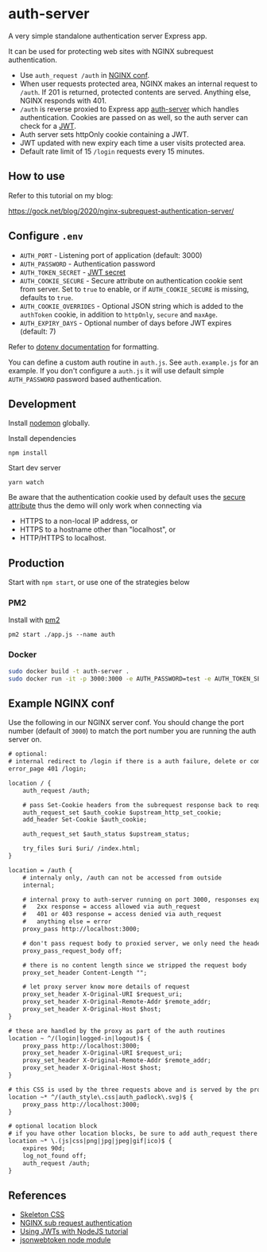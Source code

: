 # auth-server

A very simple standalone authentication server Express app.

It can be used for protecting web sites with NGINX subrequest authentication.

- Use `auth_request /auth` in [NGINX conf](https://docs.nginx.com/nginx/admin-guide/security-controls/configuring-subrequest-authentication/).
- When user requests protected area, NGINX makes an internal request to `/auth`. If 201 is returned, protected contents are served. Anything else, NGINX responds with 401.
- `/auth` is reverse proxied to Express app [auth-server](https://github.com/andygock/auth-server) which handles authentication. Cookies are passed on as well, so the auth server can check for a [JWT](https://jwt.io/).
- Auth server sets httpOnly cookie containing a JWT.
- JWT updated with new expiry each time a user visits protected area.
- Default rate limit of 15 `/login` requests every 15 minutes.

## How to use

Refer to this tutorial on my blog:

<https://gock.net/blog/2020/nginx-subrequest-authentication-server/>

## Configure `.env`

- `AUTH_PORT` -  Listening port of application (default: 3000)
- `AUTH_PASSWORD` - Authentication password
- `AUTH_TOKEN_SECRET` - [JWT secret](https://en.wikipedia.org/wiki/JSON_Web_Token#Structure)
- `AUTH_COOKIE_SECURE` - Secure attribute on authentication cookie sent from server. Set to `true` to enable, or if `AUTH_COOKIE_SECURE` is missing, defaults to `true`.
- `AUTH_COOKIE_OVERRIDES` - Optional JSON string which is added to the `authToken` cookie, in addition to `httpOnly`, `secure` and `maxAge`.
- `AUTH_EXPIRY_DAYS` - Optional number of days before JWT expires (default: 7)

Refer to [dotenv documentation](https://github.com/motdotla/dotenv#readme) for formatting.

You can define a custom auth routine in `auth.js`. See `auth.example.js` for an example. If you don't configure a `auth.js` it will use default simple `AUTH_PASSWORD` password based authentication.

## Development

Install [nodemon](https://nodemon.io/) globally.

Install dependencies

    npm install

Start dev server

    yarn watch

Be aware that the authentication cookie used by default uses the [secure attribute](https://en.wikipedia.org/wiki/Secure_cookie) thus the demo will only work when connecting via

- HTTPS to a non-local IP address, or
- HTTPS to a hostname other than "localhost", or
- HTTP/HTTPS to localhost.

## Production

Start with `npm start`, or use one of the strategies below

### PM2

Install with [pm2](https://pm2.keymetrics.io/)

    pm2 start ./app.js --name auth

### Docker

```sh
sudo docker build -t auth-server .
sudo docker run -it -p 3000:3000 -e AUTH_PASSWORD=test -e AUTH_TOKEN_SECRET=verysecret auth-server
```

## Example NGINX conf

Use the following in our NGINX server conf. You should change the port number (default of `3000`) to match the port number you are running the auth server on.

```txt
# optional:
# internal redirect to /login if there is a auth failure, delete or comment this out if you don't want this behaviour and just show a generic 401 error
error_page 401 /login;

location / {
    auth_request /auth;

    # pass Set-Cookie headers from the subrequest response back to requestor
    auth_request_set $auth_cookie $upstream_http_set_cookie;
    add_header Set-Cookie $auth_cookie;

    auth_request_set $auth_status $upstream_status;

    try_files $uri $uri/ /index.html;
}

location = /auth {
    # internaly only, /auth can not be accessed from outside
    internal;

    # internal proxy to auth-server running on port 3000, responses expected from proxy:
    #   2xx response = access allowed via auth_request
    #   401 or 403 response = access denied via auth_request
    #   anything else = error
    proxy_pass http://localhost:3000;

    # don't pass request body to proxied server, we only need the headers which are passed on by default
    proxy_pass_request_body off;

    # there is no content length since we stripped the request body
    proxy_set_header Content-Length "";

    # let proxy server know more details of request
    proxy_set_header X-Original-URI $request_uri;
    proxy_set_header X-Original-Remote-Addr $remote_addr;
    proxy_set_header X-Original-Host $host;
}

# these are handled by the proxy as part of the auth routines
location ~ ^/(login|logged-in|logout)$ {
    proxy_pass http://localhost:3000;
    proxy_set_header X-Original-URI $request_uri;
    proxy_set_header X-Original-Remote-Addr $remote_addr;
    proxy_set_header X-Original-Host $host;
}

# this CSS is used by the three requests above and is served by the proxy
location ~* ^/(auth_style\.css|auth_padlock\.svg)$ {
    proxy_pass http://localhost:3000;
}

# optional location block
# if you have other location blocks, be sure to add auth_request there too otherwise these requests won't get protected, for example
location ~* \.(js|css|png|jpg|jpeg|gif|ico)$ {
    expires 90d;
    log_not_found off;
    auth_request /auth;
}
```

## References

- [Skeleton CSS](https://github.com/dhg/Skeleton)
- [NGINX sub request authentication](https://docs.nginx.com/nginx/admin-guide/security-controls/configuring-subrequest-authentication/)
- [Using JWTs with NodeJS tutorial](https://www.digitalocean.com/community/tutorials/nodejs-jwt-expressjs)
- [jsonwebtoken node module](https://github.com/auth0/node-jsonwebtoken)
